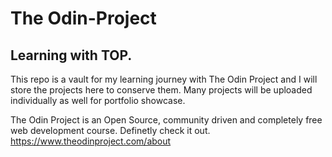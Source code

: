 # The Odin-Project
## Learning with TOP. 
This repo is a vault for my learning journey with The Odin Project and I will store the projects here to conserve them.
Many projects will be uploaded individually as well for portfolio showcase. 

The Odin Project is an Open Source, community driven and completely free web development course. Definetly check it out.
https://www.theodinproject.com/about

